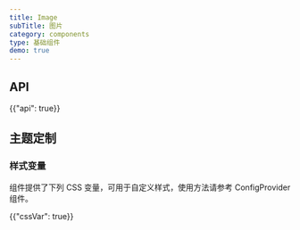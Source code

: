 ```yaml
---
title: Image
subTitle: 图片
category: components
type: 基础组件
demo: true
---
```


## API

{{"api": true}}

## 主题定制

### 样式变量

组件提供了下列 CSS 变量，可用于自定义样式，使用方法请参考 ConfigProvider 组件。

{{"cssVar": true}}
